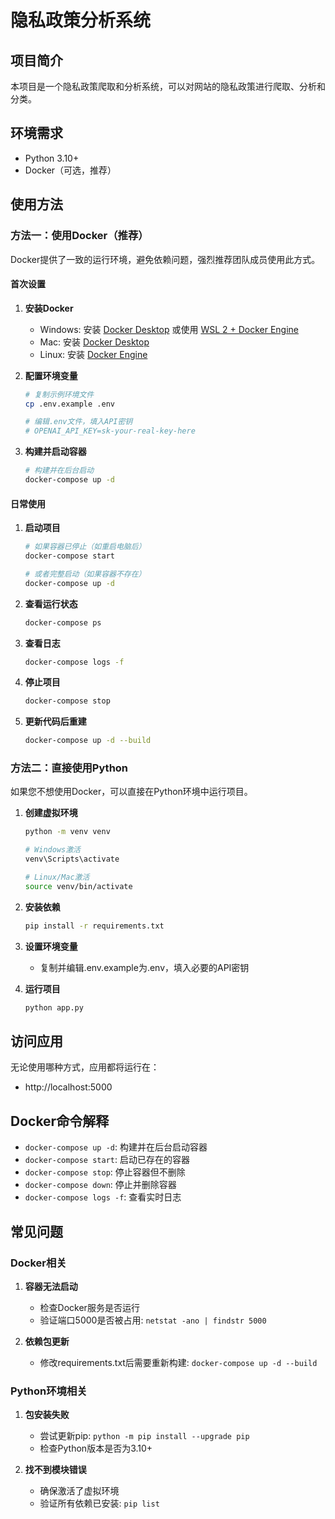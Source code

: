 # 隐私政策分析系统

## 项目简介
本项目是一个隐私政策爬取和分析系统，可以对网站的隐私政策进行爬取、分析和分类。

## 环境需求
- Python 3.10+
- Docker（可选，推荐）

## 使用方法

### 方法一：使用Docker（推荐）

Docker提供了一致的运行环境，避免依赖问题，强烈推荐团队成员使用此方式。

#### 首次设置

1. **安装Docker**
   - Windows: 安装 [Docker Desktop](https://www.docker.com/products/docker-desktop) 或使用 [WSL 2 + Docker Engine](https://docs.docker.com/engine/install/ubuntu/)
   - Mac: 安装 [Docker Desktop](https://www.docker.com/products/docker-desktop)
   - Linux: 安装 [Docker Engine](https://docs.docker.com/engine/install/)

2. **配置环境变量**
   ```bash
   # 复制示例环境文件
   cp .env.example .env
   
   # 编辑.env文件，填入API密钥
   # OPENAI_API_KEY=sk-your-real-key-here
   ```

3. **构建并启动容器**
   ```bash
   # 构建并在后台启动
   docker-compose up -d
   ```

#### 日常使用

1. **启动项目**
   ```bash
   # 如果容器已停止（如重启电脑后）
   docker-compose start
   
   # 或者完整启动（如果容器不存在）
   docker-compose up -d
   ```

2. **查看运行状态**
   ```bash
   docker-compose ps
   ```

3. **查看日志**
   ```bash
   docker-compose logs -f
   ```

4. **停止项目**
   ```bash
   docker-compose stop
   ```

5. **更新代码后重建**
   ```bash
   docker-compose up -d --build
   ```

### 方法二：直接使用Python

如果您不想使用Docker，可以直接在Python环境中运行项目。

1. **创建虚拟环境**
   ```bash
   python -m venv venv
   
   # Windows激活
   venv\Scripts\activate
   
   # Linux/Mac激活
   source venv/bin/activate
   ```

2. **安装依赖**
   ```bash
   pip install -r requirements.txt
   ```

3. **设置环境变量**
   - 复制并编辑.env.example为.env，填入必要的API密钥

4. **运行项目**
   ```bash
   python app.py
   ```

## 访问应用
无论使用哪种方式，应用都将运行在：
- http://localhost:5000

## Docker命令解释

- `docker-compose up -d`: 构建并在后台启动容器
- `docker-compose start`: 启动已存在的容器
- `docker-compose stop`: 停止容器但不删除
- `docker-compose down`: 停止并删除容器
- `docker-compose logs -f`: 查看实时日志

## 常见问题

### Docker相关

1. **容器无法启动**
   - 检查Docker服务是否运行
   - 验证端口5000是否被占用: `netstat -ano | findstr 5000`

2. **依赖包更新**
   - 修改requirements.txt后需要重新构建: `docker-compose up -d --build`

### Python环境相关

1. **包安装失败**
   - 尝试更新pip: `python -m pip install --upgrade pip`
   - 检查Python版本是否为3.10+

2. **找不到模块错误**
   - 确保激活了虚拟环境
   - 验证所有依赖已安装: `pip list` 
